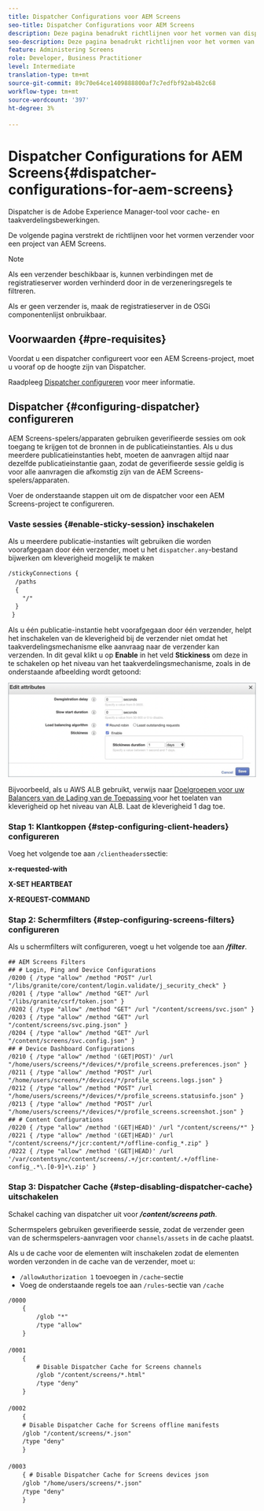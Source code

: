 ```yaml
---
title: Dispatcher Configurations voor AEM Screens
seo-title: Dispatcher Configurations voor AEM Screens
description: Deze pagina benadrukt richtlijnen voor het vormen van dispatcher voor een project van AEM Screens.
seo-description: Deze pagina benadrukt richtlijnen voor het vormen van dispatcher voor een project van AEM Screens.
feature: Administering Screens
role: Developer, Business Practitioner
level: Intermediate
translation-type: tm+mt
source-git-commit: 89c70e64ce1409888800af7c7edfbf92ab4b2c68
workflow-type: tm+mt
source-wordcount: '397'
ht-degree: 3%

---
```



# Dispatcher Configurations for AEM Screens{#dispatcher-configurations-for-aem-screens}

Dispatcher is de Adobe Experience Manager-tool voor cache- en taakverdelingsbewerkingen.

De volgende pagina verstrekt de richtlijnen voor het vormen verzender voor een project van AEM Screens.

>[!NOTE]
>
>Als een verzender beschikbaar is, kunnen verbindingen met de registratieserver worden verhinderd door in de verzeneringsregels te filtreren.
>
>Als er geen verzender is, maak de registratieserver in de OSGi componentenlijst onbruikbaar.

## Voorwaarden {#pre-requisites}

Voordat u een dispatcher configureert voor een AEM Screens-project, moet u vooraf op de hoogte zijn van Dispatcher.

Raadpleeg [Dispatcher configureren](https://docs.adobe.com/content/help/en/experience-manager-dispatcher/using/configuring/dispatcher-configuration.html) voor meer informatie.

## Dispatcher {#configuring-dispatcher} configureren

AEM Screens-spelers/apparaten gebruiken geverifieerde sessies om ook toegang te krijgen tot de bronnen in de publicatieinstanties. Als u dus meerdere publicatieinstanties hebt, moeten de aanvragen altijd naar dezelfde publicatieinstantie gaan, zodat de geverifieerde sessie geldig is voor alle aanvragen die afkomstig zijn van de AEM Screens-spelers/apparaten.

Voer de onderstaande stappen uit om de dispatcher voor een AEM Screens-project te configureren.

### Vaste sessies {#enable-sticky-session} inschakelen

Als u meerdere publicatie-instanties wilt gebruiken die worden voorafgegaan door één verzender, moet u het `dispatcher.any`-bestand bijwerken om kleverigheid mogelijk te maken

```xml
/stickyConnections {
  /paths
  {
    "/"
  }
 }
```

Als u één publicatie-instantie hebt voorafgegaan door één verzender, helpt het inschakelen van de kleverigheid bij de verzender niet omdat het taakverdelingsmechanisme elke aanvraag naar de verzender kan verzenden. In dit geval klikt u op **Enable** in het veld **Stickiness** om deze in te schakelen op het niveau van het taakverdelingsmechanisme, zoals in de onderstaande afbeelding wordt getoond:

![afbeelding](/help/user-guide/assets/dispatcher/dispatcher-enable.png)

Bijvoorbeeld, als u AWS ALB gebruikt, verwijs naar [Doelgroepen voor uw Balancers van de Lading van de Toepassing ](https://docs.aws.amazon.com/elasticloadbalancing/latest/application/load-balancer-target-groups.html) voor het toelaten van kleverigheid op het niveau van ALB. Laat de kleverigheid 1 dag toe.

### Stap 1: Klantkoppen {#step-configuring-client-headers} configureren

Voeg het volgende toe aan `/clientheaders`sectie:

**x-requested-with**

**X-SET HEARTBEAT**

**X-REQUEST-COMMAND**

### Stap 2: Schermfilters {#step-configuring-screens-filters} configureren

Als u schermfilters wilt configureren, voegt u het volgende toe aan ***/filter***.

```
## AEM Screens Filters
## # Login, Ping and Device Configurations
/0200 { /type "allow" /method "POST" /url "/libs/granite/core/content/login.validate/j_security_check" }
/0201 { /type "allow" /method "GET" /url "/libs/granite/csrf/token.json" }
/0202 { /type "allow" /method "GET" /url "/content/screens/svc.json" }
/0203 { /type "allow" /method "GET" /url "/content/screens/svc.ping.json" }
/0204 { /type "allow" /method "GET" /url "/content/screens/svc.config.json" }
## # Device Dashboard Configurations
/0210 { /type "allow" /method '(GET|POST)' /url "/home/users/screens/*/devices/*/profile_screens.preferences.json" }
/0211 { /type "allow" /method "POST" /url "/home/users/screens/*/devices/*/profile_screens.logs.json" }
/0212 { /type "allow" /method "POST" /url "/home/users/screens/*/devices/*/profile_screens.statusinfo.json" }
/0213 { /type "allow" /method "POST" /url "/home/users/screens/*/devices/*/profile_screens.screenshot.json" }
## # Content Configurations
/0220 { /type "allow" /method '(GET|HEAD)' /url "/content/screens/*" }
/0221 { /type "allow" /method '(GET|HEAD)' /url "/content/screens/*/jcr:content/*/offline-config_*.zip" }
/0222 { /type "allow" /method '(GET|HEAD)' /url '/var/contentsync/content/screens/.+/jcr:content/.+/offline-config_.*\.[0-9]+\.zip' }
```

### Stap 3: Dispatcher Cache {#step-disabling-dispatcher-cache} uitschakelen

Schakel caching van dispatcher uit voor ***/content/screens path***.

Schermspelers gebruiken geverifieerde sessie, zodat de verzender geen van de schermspelers-aanvragen voor `channels/assets` in de cache plaatst.

Als u de cache voor de elementen wilt inschakelen zodat de elementen worden verzonden in de cache van de verzender, moet u:

* `/allowAuthorization 1` toevoegen in `/cache`-sectie
* Voeg de onderstaande regels toe aan `/rules`-sectie van `/cache`

```xml
/0000
    {
        /glob "*"
        /type "allow"
    }   

/0001
    {
        # Disable Dispatcher Cache for Screens channels
        /glob "/content/screens/*.html"
        /type "deny" 
    }

/0002
    {
    # Disable Dispatcher Cache for Screens offline manifests
    /glob "/content/screens/*.json"
    /type "deny"
    }

/0003
    { # Disable Dispatcher Cache for Screens devices json 
    /glob "/home/users/screens/*.json"
    /type "deny"
    }
```
